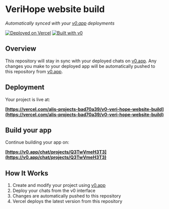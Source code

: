 # VeriHope website build

*Automatically synced with your [v0.app](https://v0.app) deployments*

[![Deployed on Vercel](https://img.shields.io/badge/Deployed%20on-Vercel-black?style=for-the-badge&logo=vercel)](https://vercel.com/alis-projects-bad70a39/v0-veri-hope-website-build)
[![Built with v0](https://img.shields.io/badge/Built%20with-v0.app-black?style=for-the-badge)](https://v0.app/chat/projects/Q3TwVmeH3T3)

## Overview

This repository will stay in sync with your deployed chats on [v0.app](https://v0.app).
Any changes you make to your deployed app will be automatically pushed to this repository from [v0.app](https://v0.app).

## Deployment

Your project is live at:

**[https://vercel.com/alis-projects-bad70a39/v0-veri-hope-website-build](https://vercel.com/alis-projects-bad70a39/v0-veri-hope-website-build)**

## Build your app

Continue building your app on:

**[https://v0.app/chat/projects/Q3TwVmeH3T3](https://v0.app/chat/projects/Q3TwVmeH3T3)**

## How It Works

1. Create and modify your project using [v0.app](https://v0.app)
2. Deploy your chats from the v0 interface
3. Changes are automatically pushed to this repository
4. Vercel deploys the latest version from this repository
